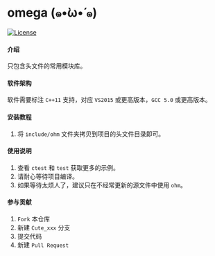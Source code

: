 # omega (๑•̀ω•́ ๑)

[![License](https://img.shields.io/badge/license-BSD-blue.svg)](LICENSE)

#### 介绍
只包含头文件的常用模块库。

#### 软件架构
软件需要标注 `C++11` 支持，对应 `VS2015` 或更高版本，`GCC 5.0` 或更高版本。


#### 安装教程

1.  将 `include/ohm` 文件夹拷贝到项目的头文件目录即可。

#### 使用说明

1.  查看 `ctest` 和 `test` 获取更多的示例。
2.  请耐心等待项目编译。
3.  如果等待太烦人了，建议只在不经常更新的源文件中使用 `ohm`。

#### 参与贡献

1.  `Fork` 本仓库
2.  新建 `Cute_xxx` 分支
3.  提交代码
4.  新建 `Pull Request`
